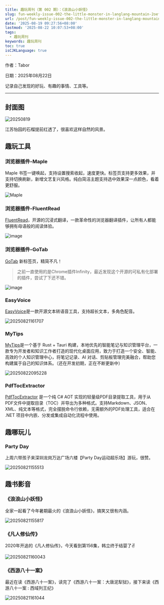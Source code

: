 ```yaml
---
title: 趣玩周刊（第 002 期）：《浪浪山小妖怪》
slug: fun-weekly-issue-002-the-little-monster-in-langlang-mountain-2oefqm
url: /post/fun-weekly-issue-002-the-little-monster-in-langlang-mountain-2oefqm.html
date: '2025-08-19 09:27:56+08:00'
lastmod: '2025-08-22 10:07:53+08:00'
tags:
  - 趣玩周刊
keywords: 趣玩周刊
toc: true
isCJKLanguage: true
---
```






作者：Tabor

日期：2025年08月22日

记录自己发现的好玩、有趣的事情、工具等。

---

## 封面图

![20250819](https://img.sdgarden.top/blog/2025/08/20250819-20250819093253-ye21oee.jpg)​

江苏怡园的石榴提前红透了，很喜欢这样自然的风景。

## 趣玩工具

### 浏览器插件-Maple

Maple 书签一键唤起，支持设置搜索收起，速度更快。标签页支持更多效果，并支持切换刷新，新增文艺复兴风格。纯白简洁主题支持选中效果深一点颜色，看着更舒服。

![Maple](https://raw.githubusercontent.com/tw93/static/master/pic/maple1.gif)

### 浏览器插件-FluentRead

[FluentRead](https://github.com/Bistutu/FluentRead)，开源的沉浸式翻译，一款革命性的浏览器翻译插件，让所有人都能够拥有母语般的阅读体验。

![image](https://img.sdgarden.top/blog/2025/08/image-20250821092347-vamkco1.png)

### 浏览器插件-GoTab

[GoTab](https://www.gotab.cn/) 新标签页，精简不凡！

> 之前一直使用的是Chrome插件Infinity，最近发现这个开源的可私有化部署的插件，尝试了下还不错。

![image](https://img.sdgarden.top/blog/2025/08/image-20250821092258-xp3myk0.png)

### EasyVoice

[EasyVoice](https://github.com/cosin2077/easyVoice)是一款开源文本转语音工具，支持超长文本，多角色配音。

![20250821161707](https://img.sdgarden.top/blog/2025/08/20250821161707-20250821161726-70a3haa.webp)

### MyTips

[MyTips](https://github.com/o0x1024/mytips)是一个基于 Rust + Tauri 构建，本地优先的智能笔记与知识管理平台，一款专为开发者和知识工作者打造的现代化桌面应用，致力于打造一个安全、智能、高效的个人知识管理中心，将笔记记录、AI 对话、剪贴板管理完美融合，帮助您构建属于自己的知识体系。（还在开发初期，正在不断更新中）

![20250822095228](https://img.sdgarden.top/blog/2025/08/20250822095228-20250822095250-8etlz24.webp)

### PdfTocExtractor

[PdfTocExtractor](https://github.com/star-plan/pdf-toc-extractor) 是一个纯 C# AOT 实现的轻量级PDF目录提取工具，用于从PDF文件中提取目录（TOC）并导出为多种格式。支持Markdown、JSON、XML、纯文本等格式，完全摆脱命令行依赖，无需额外的PDF处理工具，适合在 .NET 项目中内嵌、分发或集成自动化流程中使用。

## 趣哪玩儿

### Party Day

上周六带孩子来深圳龙岗万达广场六楼【Party Day运动超乐场】游玩，很赞。

![20250821155513](https://img.sdgarden.top/blog/2025/08/20250821155513-20250821155515-mmxtd19.png)

## 趣书影音

### 《浪浪山小妖怪》

全家一起看了今年暑期最火的《浪浪山小妖怪》，搞笑又很有内涵。

![20250821155817](https://img.sdgarden.top/blog/2025/08/20250821155817-20250821155819-jg68vja.png)

### 《凡人修仙传》

2020年开追的《凡人修仙传》，今天看到第156集，韩立终于结婴了✌️

![20250821160043](https://img.sdgarden.top/blog/2025/08/20250821160043-20250821160045-n7bd4du.png)

### 《西游八十一案》

最近在读《西游八十一案》，读完了《西游八十一案：大唐泥犁狱》，接下来读《西游八十一案 : 西域列王纪》

![20250821161044](https://img.sdgarden.top/blog/2025/08/20250821161044-20250821161055-87njjcr.png)

‍
